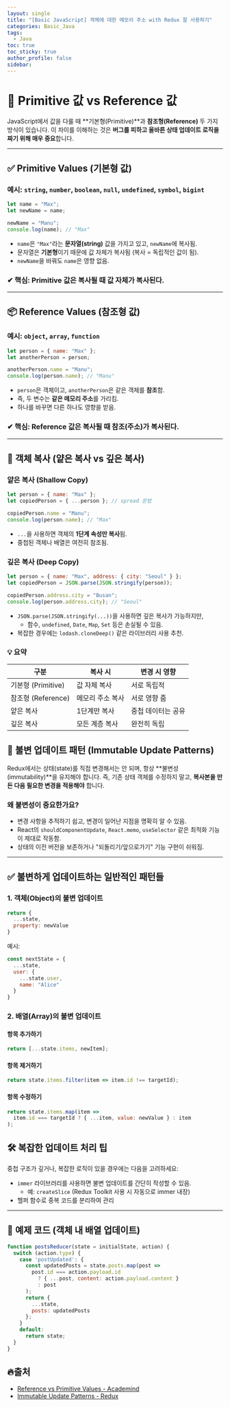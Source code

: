 ```yaml
---
layout: single
title: "[Basic JavaScript] 객체에 대한 메모리 주소 with Redux 잘 사용하기"
categories: Basic_Java
tags:
  - Java
toc: true
toc_sticky: true
author_profile: false
sidebar:
---
```

# 📘 Primitive 값 vs Reference 값

JavaScript에서 값을 다룰 때 **기본형(Primitive)**과 **참조형(Reference)** 두 가지 방식이 있습니다. 이 차이를 이해하는 것은 **버그를 피하고 올바른 상태 업데이트 로직을 짜기 위해 매우 중요**합니다.

---

## ✅ Primitive Values (기본형 값)

### 예시: `string`, `number`, `boolean`, `null`, `undefined`, `symbol`, `bigint`

```javascript
let name = "Max";
let newName = name;

newName = "Manu";
console.log(name); // "Max"
```

- `name`은 `"Max"`라는 **문자열(string)** 값을 가지고 있고, `newName`에 복사됨.
- 문자열은 **기본형**이기 때문에 값 자체가 복사됨 (복사 = 독립적인 값이 됨).
- `newName`을 바꿔도 `name`은 영향 없음.

### ✔ 핵심: **Primitive 값은 복사될 때 값 자체가 복사된다.**

---

## 📦 Reference Values (참조형 값)

### 예시: `object`, `array`, `function`

```javascript
let person = { name: "Max" };
let anotherPerson = person;

anotherPerson.name = "Manu";
console.log(person.name); // "Manu"
```

- `person`은 객체이고, `anotherPerson`은 같은 객체를 **참조**함.
- 즉, 두 변수는 **같은 메모리 주소**를 가리킴.
- 하나를 바꾸면 다른 하나도 영향을 받음.
### ✔ 핵심: **Reference 값은 복사될 때 참조(주소)가 복사된다.**

---

## 📎 객체 복사 (얕은 복사 vs 깊은 복사)

### 얕은 복사 (Shallow Copy)

```javascript
let person = { name: "Max" };
let copiedPerson = { ...person }; // spread 문법

copiedPerson.name = "Manu";
console.log(person.name); // "Max"
```

- `...`을 사용하면 객체의 **1단계 속성만 복사**됨.
- 중첩된 객체나 배열은 여전히 참조됨.

### 깊은 복사 (Deep Copy)

```javascript
let person = { name: "Max", address: { city: "Seoul" } };
let copiedPerson = JSON.parse(JSON.stringify(person));

copiedPerson.address.city = "Busan";
console.log(person.address.city); // "Seoul"
```

- `JSON.parse(JSON.stringify(...))`을 사용하면 깊은 복사가 가능하지만,
    - 함수, `undefined`, `Date`, `Map`, `Set` 등은 손실될 수 있음.
- 복잡한 경우에는 `lodash.cloneDeep()` 같은 라이브러리 사용 추천.

### 💡 요약

|구분|복사 시|변경 시 영향|
|---|---|---|
|기본형 (Primitive)|값 자체 복사|서로 독립적|
|참조형 (Reference)|메모리 주소 복사|서로 영향 줌|
|얕은 복사|1단계만 복사|중첩 데이터는 공유|
|깊은 복사|모든 계층 복사|완전히 독립|

## 🧊 불변 업데이트 패턴 (Immutable Update Patterns)

Redux에서는 상태(state)를 직접 변경해서는 안 되며, 항상 **불변성(immutability)**을 유지해야 합니다. 즉, 기존 상태 객체를 수정하지 말고, **복사본을 만든 다음 필요한 변경을 적용해야** 합니다.

### 왜 불변성이 중요한가요?

- 변경 사항을 추적하기 쉽고, 변경이 일어난 지점을 명확히 알 수 있음.
- React의 `shouldComponentUpdate`, `React.memo`, `useSelector` 같은 최적화 기능이 제대로 작동함.
- 상태의 이전 버전을 보존하거나 "되돌리기/앞으로가기" 기능 구현이 쉬워짐.

---

## ✅ 불변하게 업데이트하는 일반적인 패턴들

### 1. 객체(Object)의 불변 업데이트

```javascript
return {
  ...state,
  property: newValue
}
```

예시:

```javascript
const nextState = {
  ...state,
  user: {
    ...state.user,
    name: "Alice"
  }
}
```

### 2. 배열(Array)의 불변 업데이트

#### 항목 추가하기

```javascript
return [...state.items, newItem];
```

#### 항목 제거하기

```javascript
return state.items.filter(item => item.id !== targetId);
```

#### 항목 수정하기

```javascript
return state.items.map(item =>
  item.id === targetId ? { ...item, value: newValue } : item
);
```


## 🛠️ 복잡한 업데이트 처리 팁

중첩 구조가 깊거나, 복잡한 로직이 있을 경우에는 다음을 고려하세요:

- `immer` 라이브러리를 사용하면 불변 업데이트를 간단히 작성할 수 있음.
    - 예: `createSlice` (Redux Toolkit 사용 시 자동으로 immer 내장)
- 헬퍼 함수로 중복 코드를 분리하여 관리

---

## 🔁 예제 코드 (객체 내 배열 업데이트)

```javascript
function postsReducer(state = initialState, action) {
  switch (action.type) {
    case 'postUpdated': {
      const updatedPosts = state.posts.map(post =>
        post.id === action.payload.id
          ? { ...post, content: action.payload.content }
          : post
      );
      return {
        ...state,
        posts: updatedPosts
      };
    }
    default:
      return state;
  }
}
```

## 🔥출처

- [Reference vs Primitive Values - Academind](https://academind.com/tutorials/reference-vs-primitive-values) 
- [Immutable Update Patterns - Redux](https://redux.js.org/usage/structuring-reducers/immutable-update-patterns)